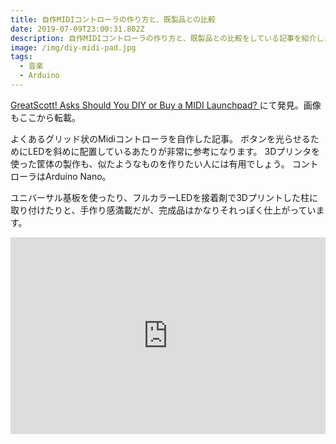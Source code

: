 ```yaml
---
title: 自作MIDIコントローラの作り方と、既製品との比較
date: 2019-07-09T23:00:31.802Z
description: 自作MIDIコントローラの作り方と、既製品との比較をしている記事を紹介します。
image: /img/diy-midi-pad.jpg
tags:
  - 音楽
  - Arduino
---
```

[GreatScott! Asks Should You DIY or Buy a MIDI Launchpad?
](https://blog.hackster.io/greatscott-asks-should-you-diy-or-buy-a-midi-launchpad-a39bf7327459)にて発見。画像もここから転載。

よくあるグリッド状のMidiコントローラを自作した記事。
ボタンを光らせるためにLEDを斜めに配置しているあたりが非常に参考になります。
3Dプリンタを使った筐体の製作も、似たようなものを作りたい人には有用でしょう。
コントローラはArduino Nano。

ユニバーサル基板を使ったり、フルカラーLEDを接着剤で3Dプリントした柱に取り付けたりと、手作り感満載だが、完成品はかなりそれっぽく仕上がっています。

<iframe width="100%" height="315" src="https://www.youtube.com/embed/wyKStRyez5Y" frameborder="0" allow="accelerometer; autoplay; encrypted-media; gyroscope; picture-in-picture" allowfullscreen></iframe>
